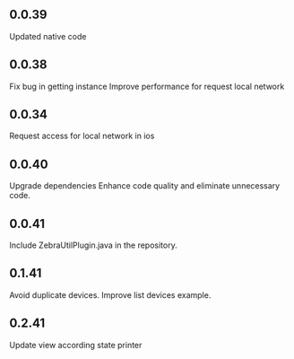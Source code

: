 ## 0.0.39
Updated native code

## 0.0.38
Fix bug in getting instance
Improve performance for request local network

## 0.0.34
Request access for local network in ios


## 0.0.40
Upgrade dependencies 
Enhance code quality and eliminate unnecessary code.

## 0.0.41
Include ZebraUtilPlugin.java in the repository.

## 0.1.41 
Avoid duplicate devices.
Improve list devices example.

## 0.2.41
Update view according state printer